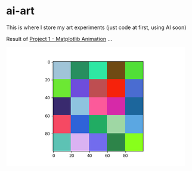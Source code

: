 # ai-art
This is where I store my art experiments (just code at first, using AI soon)

Result of [Project 1 - Matplotlib Animation](https://github.com/AxleMaxGit/ai-art/blob/master/matplotlib%20art%20playground.ipynb) ...



![alt text](https://github.com/AxleMaxGit/ai-art/blob/master/line.gif)


